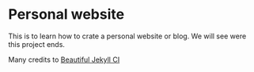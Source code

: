 # Personal website

This is to learn how to crate a personal website or blog. We will see were this project ends. 





Many credits to [Beautiful Jekyll CI](https://github.com/daattali/beautiful-jekyll/workflows/Beautiful%20Jekyll%20CI/badge.svg)


